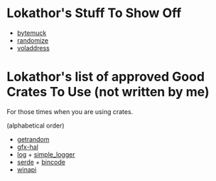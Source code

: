 
# Lokathor's Stuff To Show Off

* [bytemuck](https://crates.io/crates/bytemuck)
* [randomize](https://crates.io/crates/randomize)
* [voladdress](https://crates.io/crates/voladdress)

# Lokathor's list of approved Good Crates To Use (not written by me)

For those times when you are using crates.

(alphabetical order)

* [getrandom](https://crates.io/crates/getrandom)
* [gfx-hal](https://crates.io/crates/gfx-hal)
* [log](https://crates.io/crates/log) + [simple_logger](https://crates.io/crates/simple_logger)
* [serde](https://crates.io/crates/serde) + [bincode](https://crates.io/crates/bincode)
* [winapi](https://crates.io/crates/winapi)
